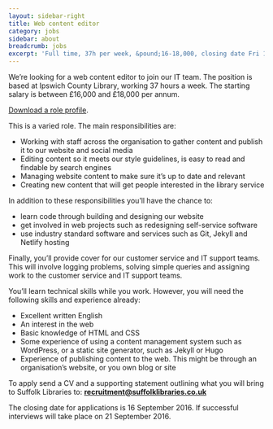```yaml
---
layout: sidebar-right
title: Web content editor
category: jobs
sidebar: about
breadcrumb: jobs
excerpt: 'Full time, 37h per week, &pound;16-18,000, closing date Fri 16 Sep.'
---
```


We’re looking for a web content editor to join our IT team. The position is based at Ipswich County Library, working 37 hours a week. The starting salary is between &pound;16,000 and &pound;18,000 per annum.

[Download a role profile](/assets/pdf/web-content-editor-role-profile-aug-2016.pdf).

This is a varied role. The main responsibilities are:

- Working with staff across the organisation to gather content and publish it to our website and social media
- Editing content so it meets our style guidelines, is easy to read and findable by search engines
- Managing website content to make sure it’s up to date and relevant
- Creating new content that will get people interested in the library service

In addition to these responsibilities you’ll have the chance to:

- learn code through building and designing our website
- get involved in web projects such as redesigning self-service software
- use industry standard software and services such as Git, Jekyll and Netlify hosting

Finally, you’ll provide cover for our customer service and IT support teams. This will involve logging problems, solving simple queries and assigning work to the customer service and IT support teams.

You’ll learn technical skills while you work. However, you will need the following skills and experience already:

- Excellent written English
- An interest in the web
- Basic knowledge of HTML and CSS
- Some experience of using a content management system such as WordPress, or a static site generator, such as Jekyll or Hugo
- Experience of publishing content to the web. This might be through an organisation’s website, or you own blog or site

To apply send a CV and a supporting statement outlining what you will bring to Suffolk Libraries to: **recruitment@suffolklibraries.co.uk**

The closing date for applications is 16 September 2016. If successful interviews will take place on 21 September 2016.
